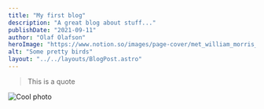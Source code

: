 ```yaml
---
title: "My first blog"
description: "A great blog about stuff..."
publishDate: "2021-09-11"
author: "Olaf Olafson"
heroImage: "https://www.notion.so/images/page-cover/met_william_morris_1878.jpg"
alt: "Some pretty birds"
layout: "../../layouts/BlogPost.astro"
---
```




> This is a quote 




![Cool photo](https://s3.us-west-2.amazonaws.com/secure.notion-static.com/edf4fc2a-154e-4209-82e7-93b0851a9897/lite.png?X-Amz-Algorithm=AWS4-HMAC-SHA256&X-Amz-Credential=AKIAT73L2G45O3KS52Y5%2F20210912%2Fus-west-2%2Fs3%2Faws4_request&X-Amz-Date=20210912T130431Z&X-Amz-Expires=3600&X-Amz-Signature=a7acd4659eb4cb6366ac6d5837b4217e47bb1f2292532cb6e15dfd7e0075332b&X-Amz-SignedHeaders=host "Cool photo")



